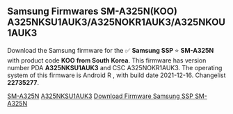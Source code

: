 <h2>Samsung Firmwares SM-A325N(KOO) A325NKSU1AUK3/A325NOKR1AUK3/A325NKOU1AUK3</h2>
Download the Samsung firmware for the ✅ <strong>Samsung SSP </strong> ⭐ <strong>SM-A325N</strong> with product code <strong>KOO</strong> <strong> from South Korea</strong>. This firmware has version number PDA <strong>A325NKSU1AUK3</strong> and CSC A325NOKR1AUK3. The operating system of this firmware is Android R , with build date 2021-12-16. Changelist <strong>22735277</strong>.


[SM-A325N](https://samfirm.shop/samsung/model/SM-A325N)
[A325NKSU1AUK3](https://samfirm.shop/samsung/pda/A325NKSU1AUK3)
[Download Firmware Samsung SSP SM-A325N](https://samfirm.shop/samsung/firmware/482789)
